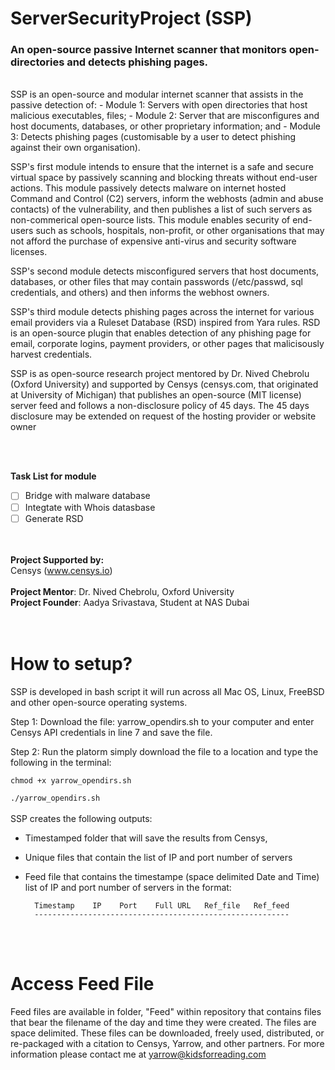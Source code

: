 # **ServerSecurityProject (SSP)** 
### An open-source passive Internet scanner that monitors open-directories and detects phishing pages.
<br>
SSP is an open-source and modular internet scanner that assists in the passive detection of:
- Module 1: Servers with open directories that host malicious executables, files;
- Module 2: Server that are misconfigures and host documents, databases, or other proprietary information; and
- Module 3: Detects phishing pages (customisable by a user to detect phishing against their own organisation).   

SSP's first module intends to ensure that the internet is a safe and secure virtual space by passively scanning and blocking threats without end-user actions. This module passively detects malware on internet hosted Command and Control (C2) servers, inform the webhosts (admin and abuse contacts) of the vulnerability, and then publishes a list of such servers as non-commerical open-source lists. This module enables security of end-users such as schools, hospitals, non-profit, or other organisations that may not afford the purchase of expensive anti-virus and security software licenses. 

SSP's second module detects misconfigured servers that host documents, databases, or other files that may contain passwords (/etc/passwd, sql credentials, and others) and then informs the webhost owners. 

SSP's third module detects phishing pages across the internet for various email providers via a Ruleset Database (RSD) inspired from Yara rules. RSD is an open-source plugin that enables detection of any phishing page for email, corporate logins, payment providers, or other pages that malicisously harvest credentials. 

SSP is as open-source research project mentored by Dr. Nived Chebrolu (Oxford University) and supported by Censys (censys.com, that originated at University of Michigan) that publishes an open-source (MIT license) server feed and follows a non-disclosure policy of 45 days. The 45 days disclosure may be extended on request of the hosting provider or website owner

<br><br>

**Task List for module**
- [ ] Bridge with malware database
- [ ] Integtate with Whois datasbase
- [ ] Generate RSD

<br><br>
**Project Supported by:**<br>
Censys (www.censys.io)
<br><br>
**Project Mentor**:  Dr. Nived Chebrolu, Oxford University<br>
**Project Founder**: Aadya Srivastava, Student at NAS Dubai<br>
<br><br>
# How to setup?
SSP is developed in bash script it will run across all Mac OS, Linux, FreeBSD and other open-source operating systems.  

Step 1: Download the file: yarrow_opendirs.sh to your computer and enter Censys API credentials in line 7 and save the file.

Step 2: Run the platorm simply download the file to a location and type the following in the terminal:

`chmod +x yarrow_opendirs.sh
`

`./yarrow_opendirs.sh
`
<br><br>
SSP creates the following outputs:
- Timestamped folder that will save the results from Censys,
- Unique files that contain the list of IP and port number of servers
- Feed file that contains the timestampe (space delimited Date and Time) list of IP and port number of servers in the format:

        Timestamp    IP    Port    Full URL   Ref_file   Ref_feed
        ---------------------------------------------------------

<br><br>
# Access Feed File

Feed files are available in folder, "Feed" within repository that contains files that bear the filename of the day and time they were created. The files are space delimited. These files can be downloaded, freely used, distributed, or re-packaged with a citation to Censys, Yarrow, and other partners. For more information please contact me at yarrow@kidsforreading.com
